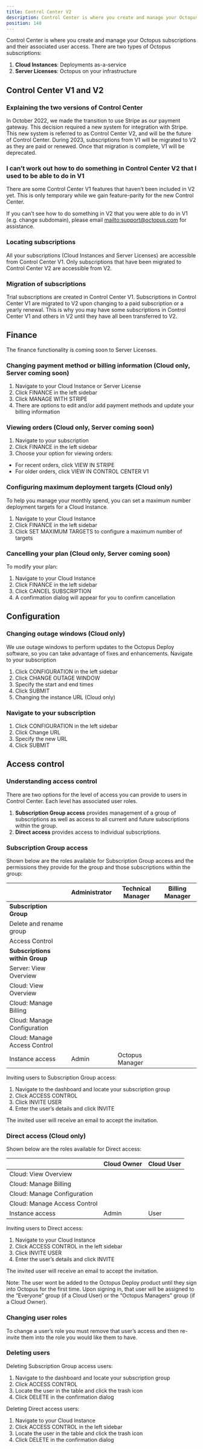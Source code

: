 ```yaml
---
title: Control Center V2
description: Control Center is where you create and manage your Octopus subscriptions and their associated user access. 
position: 140
---
```


Control Center is where you create and manage your Octopus subscriptions and their associated user access. 
There are two types of Octopus subscriptions:

1. **Cloud Instances**: Deployments as-a-service
2. **Server Licenses**: Octopus on your infrastructure

## Control Center V1 and V2 

### Explaining the two versions of Control Center

In October 2022, we made the transition to use Stripe as our payment gateway. This decision required a new system for integration with Stripe. This new system is referred to as Control Center V2, and will be the future of Control Center. During 2023, subscriptions from V1 will be migrated to V2 as they are paid or renewed. Once that migration is complete, V1 will be deprecated.

### I can’t work out how to do something in Control Center V2 that I used to be able to do in V1

There are some Control Center V1 features that haven’t been included in V2 yet. This is only temporary while we gain feature-parity for the new Control Center.

If you can’t see how to do something in V2 that you were able to do in V1 (e.g. change subdomain), please email [mailto:support@octopus.com](support@octopus.com) for assistance. 

### Locating subscriptions

All your subscriptions (Cloud Instances and Server Licenses) are accessible from Control Center V1. Only subscriptions that have been migrated to Control Center V2 are accessible from V2. 

### Migration of subscriptions

Trial subscriptions are created in Control Center V1. Subscriptions in Control Center V1 are migrated to V2 upon changing to a paid subscription or a yearly renewal. This is why you may have some subscriptions in Control Center V1 and others in V2 until they have all been transferred to V2. 

## Finance 

The finance functionality is coming soon to Server Licenses. 

### Changing payment method or billing information (Cloud only, Server coming soon)

1. Navigate to your Cloud Instance or Server License
2. Click FINANCE in the left sidebar
3. Click MANAGE WITH STRIPE 
4. There are options to edit and/or add payment methods and update your billing information

### Viewing orders (Cloud only, Server coming soon)

1. Navigate to your subscription
2. Click FINANCE in the left sidebar
3. Choose your option for viewing orders:
  - For recent orders, click VIEW IN STRIPE
  - For older orders, click VIEW IN CONTROL CENTER V1

### Configuring maximum deployment targets (Cloud only)

To help you manage your monthly spend, you can set a maximum number deployment targets for a Cloud Instance.

1. Navigate to your Cloud Instance
2. Click FINANCE in the left sidebar
3. Click SET MAXIMUM TARGETS to configure a maximum number of targets

### Cancelling your plan (Cloud only, Server coming soon)

To modify your plan:

1. Navigate to your Cloud Instance
2. Click FINANCE in the left sidebar
3. Click CANCEL SUBSCRIPTION
4. A confirmation dialog will appear for you to confirm cancellation

## Configuration 

### Changing outage windows (Cloud only)

We use outage windows to perform updates to the Octopus Deploy software, so you can take advantage of fixes and enhancements.
Navigate to your subscription

1. Click CONFIGURATION in the left sidebar
2. Click CHANGE OUTAGE WINDOW
3. Specify the start and end times
4. Click SUBMIT
5. Changing the instance URL (Cloud only)

### Navigate to your subscription

1. Click CONFIGURATION in the left sidebar
2. Click Change URL
3. Specify the new URL
4. Click SUBMIT

## Access control

### Understanding access control

There are two options for the level of access you can provide to users in Control Center. Each level has associated user roles.

1. **Subscription Group access** provides management of a group of subscriptions as well as access to all current and future subscriptions within the group. 
2. **Direct access** provides access to individual subscriptions.

### Subscription Group access

Shown below are the roles available for Subscription Group access and the permissions they provide for the group and those subscriptions within the group:

|                                | Administrator | Technical Manager | Billing Manager |
| ------------------------------ | ------------- | ----------------- | --------------- |
| **Subscription Group**         |
| Delete and rename group        | <i class="fas fa-check-circle color-text-cyan-40 fs-24"></i>             | <i class="fas fa-check-circle color-text-cyan-40 fs-24"></i>                 | <i class="fas fa-times-circle text-danger fs-24"></i>           |
| Access Control                 | <i class="fas fa-check-circle color-text-cyan-40 fs-24"></i>             | <i class="fas fa-check-circle color-text-cyan-40 fs-24"></i>                 | <i class="fas fa-times-circle text-danger fs-24"></i>           |
| **Subscriptions within Group** |
| Server: View Overview          | <i class="fas fa-check-circle color-text-cyan-40 fs-24"></i>             | <i class="fas fa-check-circle color-text-cyan-40 fs-24"></i>                 | <i class="fas fa-times-circle text-danger fs-24"></i>           |
| Cloud: View Overview           | <i class="fas fa-check-circle color-text-cyan-40 fs-24"></i>             | <i class="fas fa-check-circle color-text-cyan-40 fs-24"></i>                 | <i class="fas fa-check-circle color-text-cyan-40 fs-24"></i>    |
| Cloud: Manage Billing          | <i class="fas fa-check-circle color-text-cyan-40 fs-24"></i>             | <i class="fas fa-times-circle text-danger fs-24"></i>                        | <i class="fas fa-check-circle color-text-cyan-40 fs-24"></i>    |
| Cloud: Manage Configuration    | <i class="fas fa-check-circle color-text-cyan-40 fs-24"></i>             | <i class="fas fa-check-circle color-text-cyan-40 fs-24"></i>                 | <i class="fas fa-times-circle text-danger fs-24"></i>           |
| Cloud: Manage Access Control   | <i class="fas fa-check-circle color-text-cyan-40 fs-24"></i>             | <i class="fas fa-check-circle color-text-cyan-40 fs-24"></i>                 | <i class="fas fa-times-circle text-danger fs-24"></i>           |
| Instance access                | <i class="fas fa-check-circle color-text-cyan-40 fs-24"></i> Admin       | <i class="fas fa-check-circle color-text-cyan-40 fs-24"></i> Octopus Manager | <i class="fas fa-times-circle text-danger fs-24"></i>           |

Inviting users to Subscription Group access:

1. Navigate to the dashboard and locate your subscription group
2. Click ACCESS CONTROL
3. Click INVITE USER
3. Enter the user’s details and click INVITE

The invited user will receive an email to accept the invitation. 

### Direct access (Cloud only)

Shown below are the roles available for Direct access:

|                              | Cloud Owner | Cloud User |
| ---------------------------- | ----------- | ---------- |
| Cloud: View Overview         | <i class="fas fa-check-circle color-text-cyan-40 fs-24"></i>           | <i class="fas fa-check-circle color-text-cyan-40 fs-24"></i>          |
| Cloud: Manage Billing        | <i class="fas fa-check-circle color-text-cyan-40 fs-24"></i>           | <i class="fas fa-times-circle text-danger fs-24"></i>                 |
| Cloud: Manage Configuration  | <i class="fas fa-check-circle color-text-cyan-40 fs-24"></i>           | <i class="fas fa-times-circle text-danger fs-24"></i>                 |
| Cloud: Manage Access Control | <i class="fas fa-check-circle color-text-cyan-40 fs-24"></i>           | <i class="fas fa-times-circle text-danger fs-24"></i>                 |
| Instance access              | <i class="fas fa-check-circle color-text-cyan-40 fs-24"></i> Admin     | <i class="fas fa-check-circle color-text-cyan-40 fs-24"></i> User     |

Inviting users to Direct access:

1. Navigate to your Cloud Instance
2. Click ACCESS CONTROL in the left sidebar
3. Click INVITE USER
4. Enter the user’s details and click INVITE

The invited user will receive an email to accept the invitation. 

Note: The user wont be added to the Octopus Deploy product until they sign into Octopus for the first time. Upon signing in, that user will be assigned to the “Everyone” group (if a Cloud User) or the “Octopus Managers” group (if a Cloud Owner). 

### Changing user roles 

To change a user’s role you must remove that user’s access and then re-invite them into the role you would like them to have.

### Deleting users

Deleting Subscription Group access users:

1. Navigate to the dashboard and locate your subscription group
2. Click ACCESS CONTROL
3. Locate the user in the table and click the trash icon
4. Click DELETE in the confirmation dialog

Deleting Direct access users:

1. Navigate to your Cloud Instance
2. Click ACCESS CONTROL in the left sidebar
3. Locate the user in the table and click the trash icon
4. Click DELETE in the confirmation dialog